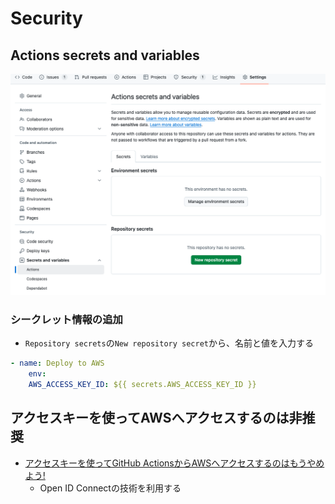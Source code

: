 # Security

## Actions secrets and variables

![github actions secret](https://github.com/hiromaily/documents/raw/main/images/github-actions-secret.png "github actions secret")

### シークレット情報の追加

- `Repository secrets`の`New repository secret`から、名前と値を入力する

```yaml
- name: Deploy to AWS
    env:
    AWS_ACCESS_KEY_ID: ${{ secrets.AWS_ACCESS_KEY_ID }}
```

## アクセスキーを使ってAWSへアクセスするのは非推奨

- [アクセスキーを使ってGitHub ActionsからAWSへアクセスするのはもうやめよう!](https://qiita.com/sigma_devsecops/items/3e2fb50770def1c3a098)
  - Open ID Connectの技術を利用する

